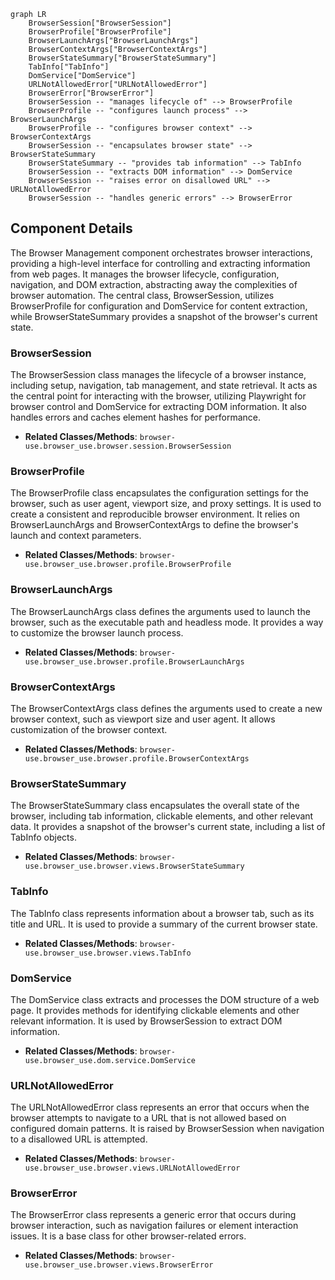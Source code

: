 ```mermaid
graph LR
    BrowserSession["BrowserSession"]
    BrowserProfile["BrowserProfile"]
    BrowserLaunchArgs["BrowserLaunchArgs"]
    BrowserContextArgs["BrowserContextArgs"]
    BrowserStateSummary["BrowserStateSummary"]
    TabInfo["TabInfo"]
    DomService["DomService"]
    URLNotAllowedError["URLNotAllowedError"]
    BrowserError["BrowserError"]
    BrowserSession -- "manages lifecycle of" --> BrowserProfile
    BrowserProfile -- "configures launch process" --> BrowserLaunchArgs
    BrowserProfile -- "configures browser context" --> BrowserContextArgs
    BrowserSession -- "encapsulates browser state" --> BrowserStateSummary
    BrowserStateSummary -- "provides tab information" --> TabInfo
    BrowserSession -- "extracts DOM information" --> DomService
    BrowserSession -- "raises error on disallowed URL" --> URLNotAllowedError
    BrowserSession -- "handles generic errors" --> BrowserError
```

## Component Details

The Browser Management component orchestrates browser interactions, providing a high-level interface for controlling and extracting information from web pages. It manages the browser lifecycle, configuration, navigation, and DOM extraction, abstracting away the complexities of browser automation. The central class, BrowserSession, utilizes BrowserProfile for configuration and DomService for content extraction, while BrowserStateSummary provides a snapshot of the browser's current state.

### BrowserSession
The BrowserSession class manages the lifecycle of a browser instance, including setup, navigation, tab management, and state retrieval. It acts as the central point for interacting with the browser, utilizing Playwright for browser control and DomService for extracting DOM information. It also handles errors and caches element hashes for performance.
- **Related Classes/Methods**: `browser-use.browser_use.browser.session.BrowserSession`

### BrowserProfile
The BrowserProfile class encapsulates the configuration settings for the browser, such as user agent, viewport size, and proxy settings. It is used to create a consistent and reproducible browser environment. It relies on BrowserLaunchArgs and BrowserContextArgs to define the browser's launch and context parameters.
- **Related Classes/Methods**: `browser-use.browser_use.browser.profile.BrowserProfile`

### BrowserLaunchArgs
The BrowserLaunchArgs class defines the arguments used to launch the browser, such as the executable path and headless mode. It provides a way to customize the browser launch process.
- **Related Classes/Methods**: `browser-use.browser_use.browser.profile.BrowserLaunchArgs`

### BrowserContextArgs
The BrowserContextArgs class defines the arguments used to create a new browser context, such as viewport size and user agent. It allows customization of the browser context.
- **Related Classes/Methods**: `browser-use.browser_use.browser.profile.BrowserContextArgs`

### BrowserStateSummary
The BrowserStateSummary class encapsulates the overall state of the browser, including tab information, clickable elements, and other relevant data. It provides a snapshot of the browser's current state, including a list of TabInfo objects.
- **Related Classes/Methods**: `browser-use.browser_use.browser.views.BrowserStateSummary`

### TabInfo
The TabInfo class represents information about a browser tab, such as its title and URL. It is used to provide a summary of the current browser state.
- **Related Classes/Methods**: `browser-use.browser_use.browser.views.TabInfo`

### DomService
The DomService class extracts and processes the DOM structure of a web page. It provides methods for identifying clickable elements and other relevant information. It is used by BrowserSession to extract DOM information.
- **Related Classes/Methods**: `browser-use.browser_use.dom.service.DomService`

### URLNotAllowedError
The URLNotAllowedError class represents an error that occurs when the browser attempts to navigate to a URL that is not allowed based on configured domain patterns. It is raised by BrowserSession when navigation to a disallowed URL is attempted.
- **Related Classes/Methods**: `browser-use.browser_use.browser.views.URLNotAllowedError`

### BrowserError
The BrowserError class represents a generic error that occurs during browser interaction, such as navigation failures or element interaction issues. It is a base class for other browser-related errors.
- **Related Classes/Methods**: `browser-use.browser_use.browser.views.BrowserError`